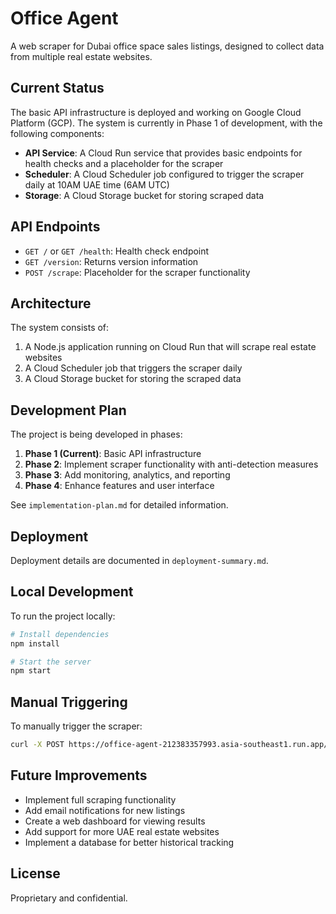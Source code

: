 # Office Agent

A web scraper for Dubai office space sales listings, designed to collect data from multiple real estate websites.

## Current Status

The basic API infrastructure is deployed and working on Google Cloud Platform (GCP). The system is currently in Phase 1 of development, with the following components:

- **API Service**: A Cloud Run service that provides basic endpoints for health checks and a placeholder for the scraper
- **Scheduler**: A Cloud Scheduler job configured to trigger the scraper daily at 10AM UAE time (6AM UTC)
- **Storage**: A Cloud Storage bucket for storing scraped data

## API Endpoints

- `GET /` or `GET /health`: Health check endpoint
- `GET /version`: Returns version information
- `POST /scrape`: Placeholder for the scraper functionality

## Architecture

The system consists of:

1. A Node.js application running on Cloud Run that will scrape real estate websites
2. A Cloud Scheduler job that triggers the scraper daily
3. A Cloud Storage bucket for storing the scraped data

## Development Plan

The project is being developed in phases:

1. **Phase 1 (Current)**: Basic API infrastructure
2. **Phase 2**: Implement scraper functionality with anti-detection measures
3. **Phase 3**: Add monitoring, analytics, and reporting
4. **Phase 4**: Enhance features and user interface

See `implementation-plan.md` for detailed information.

## Deployment

Deployment details are documented in `deployment-summary.md`.

## Local Development

To run the project locally:

```bash
# Install dependencies
npm install

# Start the server
npm start
```

## Manual Triggering

To manually trigger the scraper:

```bash
curl -X POST https://office-agent-212383357993.asia-southeast1.run.app/scrape
```

## Future Improvements

- Implement full scraping functionality
- Add email notifications for new listings
- Create a web dashboard for viewing results
- Add support for more UAE real estate websites
- Implement a database for better historical tracking

## License

Proprietary and confidential. 
